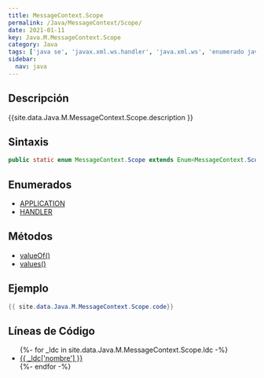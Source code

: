 ```yaml
---
title: MessageContext.Scope
permalink: /Java/MessageContext/Scope/
date: 2021-01-11
key: Java.M.MessageContext.Scope
category: Java
tags: ['java se', 'javax.xml.ws.handler', 'java.xml.ws', 'enumerado java', 'Java 1.0']
sidebar: 
  nav: java
---
```


## Descripción
{{site.data.Java.M.MessageContext.Scope.description }}

## Sintaxis
~~~java
public static enum MessageContext.Scope extends Enum<MessageContext.Scope>
~~~

## Enumerados
* [APPLICATION](/Java/MessageContext/Scope/APPLICATION)
* [HANDLER](/Java/MessageContext/Scope/HANDLER)

## Métodos
* [valueOf()](/Java/MessageContext/Scope/valueOf)
* [values()](/Java/MessageContext/Scope/values)

## Ejemplo
~~~java
{{ site.data.Java.M.MessageContext.Scope.code}}
~~~

## Líneas de Código
<ul>
{%- for _ldc in site.data.Java.M.MessageContext.Scope.ldc -%}
   <li>
       <a href="{{_ldc['url'] }}">{{ _ldc['nombre'] }}</a>
   </li>
{%- endfor -%}
</ul>
